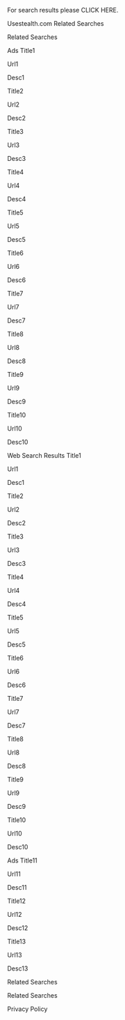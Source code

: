 For search results please CLICK HERE.

Usestealth.com Related Searches

Related Searches

Ads Title1

Url1

Desc1

Title2

Url2

Desc2

Title3

Url3

Desc3

Title4

Url4

Desc4

Title5

Url5

Desc5

Title6

Url6

Desc6

Title7

Url7

Desc7

Title8

Url8

Desc8

Title9

Url9

Desc9

Title10

Url10

Desc10

Web Search Results Title1

Url1

Desc1

Title2

Url2

Desc2

Title3

Url3

Desc3

Title4

Url4

Desc4

Title5

Url5

Desc5

Title6

Url6

Desc6

Title7

Url7

Desc7

Title8

Url8

Desc8

Title9

Url9

Desc9

Title10

Url10

Desc10

Ads Title11

Url11

Desc11

Title12

Url12

Desc12

Title13

Url13

Desc13

Related Searches

Related Searches

Privacy Policy